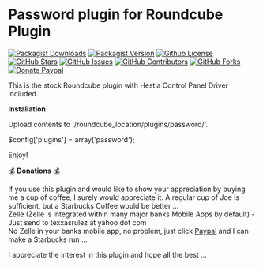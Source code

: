 # Password plugin for Roundcube Plugin

[![Packagist Downloads](https://img.shields.io/packagist/dt/texxasrulez/password?style=plastic&logo=packagist&logoColor=white&label=Downloads&labelColor=blue&color=gold)](https://packagist.org/packages/texxasrulez/password)
[![Packagist Version](https://img.shields.io/packagist/v/texxasrulez/password?style=plastic&logo=packagist&logoColor=white&label=Version&labelColor=blue&color=limegreen)](https://packagist.org/packages/texxasrulez/password)
[![Github License](https://img.shields.io/github/license/texxasrulez/password?style=plastic&logo=github&label=License&labelColor=blue&color=coral)](https://github.com/texxasrulez/password/LICENSE)
[![GitHub Stars](https://img.shields.io/github/stars/texxasrulez/password?style=plastic&logo=github&label=Stars&labelColor=blue&color=deepskyblue)](https://github.com/texxasrulez/password/stargazers)
[![GitHub Issues](https://img.shields.io/github/issues/texxasrulez/password?style=plastic&logo=github&label=Issues&labelColor=blue&color=aqua)](https://github.com/texxasrulez/password/issues)
[![GitHub Contributors](https://img.shields.io/github/contributors/texxasrulez/password?style=plastic&logo=github&logoColor=white&label=Contributors&labelColor=blue&color=orchid)](https://github.com/texxasrulez/password/graphs/contributors)
[![GitHub Forks](https://img.shields.io/github/forks/texxasrulez/password?style=plastic&logo=github&logoColor=white&label=Forks&labelColor=blue&color=darkorange)](https://github.com/texxasrulez/password/forks)
[![Donate Paypal](https://img.shields.io/badge/Paypal-Money_Please!-blue.svg?style=plastic&labelColor=blue&color=forestgreen&logo=paypal)](https://www.paypal.me/texxasrulez)

This is the stock Roundcube plugin with Hestia Control Panel Driver included.

**Installation**

Upload contents to '/roundcube_location/plugins/password/'.

$config['plugins'] = array('password');

Enjoy!

:moneybag: **Donations** :moneybag:

If you use this plugin and would like to show your appreciation by buying me a cup of coffee, I surely would appreciate it. A regular cup of Joe is sufficient, but a Starbucks Coffee would be better ... \
Zelle (Zelle is integrated within many major banks Mobile Apps by default) - Just send to texxasrulez at yahoo dot com \
No Zelle in your banks mobile app, no problem, just click [Paypal](https://paypal.me/texxasrulez?locale.x=en_US) and I can make a Starbucks run ...

I appreciate the interest in this plugin and hope all the best ...
